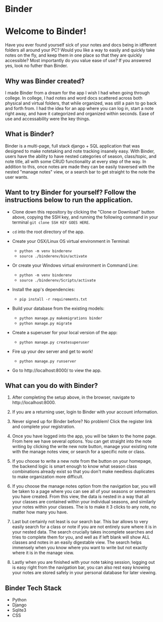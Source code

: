 # Binder

# Welcome to Binder! 
Have you ever found yourself sick of your notes and docs being in idfferent folders all around your PC? Would you like a way to easily and quickly take notes on the fly, and keep them in one place so that they are quickly accessible?  Most importantly do you value ease of use? If you answered yes, look no futher than Binder.

## Why was Binder created?
I made Binder from a dream for the app I wish I had when going through college.  In college, I had notes and word docs scattered across both physical and virtual folders, that while organized, was still a pain to go back and forth from.  I had the idea for an app where you can log in, start a note right away, and have it categorized and organized within seconds.  Ease of use and accessability were the key things.

## What is Binder?
Binder is a multi-page, full stack django + SQL application that was designed to make notetaking and note tracking insanely easy. With Binder, users have the ability to have nested categories of season, class/topic, and note title, all with some CRUD functionality at every step of the way. In addition to this, once notes are made they can be easily traversed with the nested "manage notes" view, or a search bar to get straight to the note the user wants.


## Want to try Binder for yourself? Follow the instructions below to run the application.

* Clone down this repository by clicking the "Clone or Download" button above, copying the SSH key, and running the following command in your terminal `git clone SSH KEY GOES HERE`.
* `cd` into the root directory of the app.
* Create your OSX/Linux OS virtual environment in Terminal:

  * `python -m venv binderenv`
  * `source ./binderenv/bin/activate`

* Or create your Windows virtual environment in Command Line:

  * `python -m venv binderenv`
  * `source ./binderenv/Scripts/activate`

* Install the app's dependencies:

  * `pip install -r requirements.txt`

* Build your database from the existing models:

  * `python manage.py makemigrations binder`
  * `python manage.py migrate`

* Create a superuser for your local version of the app:

  * `python manage.py createsuperuser`

* Fire up your dev server and get to work!

  * `python manage.py runserver`



* Go to http://localhost:8000/ to view the app. 

## What can you do with Binder?
1. After completing the setup above, in the browser, navigate to http://localhost:8000.
2. If you are a returning user, login to Binder with your account information.
3. Never signed up for Binder before? No problem! Click the register link and complete your registration.

4. Once you have logged into the app, you will be taken to the home page. From here we have several options.  You can get straight into the note writing by clicking the write new note button, manage your existing note with the manage notes view, or search for a specific note or class.
5. If you choose to write a new note from the button on your homepage, the backend logic is smart enough to know what season class combinations already exist so that you don't make needless duplicates to make organization more difficult. 

6. If you choose the manage notes option from the navigation bar, you will be taken to a page where you can see all of your seasons or semesters you have created. From this view, the data is nested in a way that all your classes are contained within your individual seasons, and similarly your notes within your classes.  The is to make it 3 clicks to any note, no matter how many you have.

7. Last but certainly not least is our search bar. This bar allows to very easily search for a class or note if you are not entirely sure where it is in your nested data.  The search crucially takes incomplete searches and tries to complete them for you, and well as if left blank will show ALL classes and notes in an easily digestable view.  The search helps immensely when you know where you want to write but not exactly where it is in the manage view.

8. Lastly when you are finished with your note taking session, logging out is easy right from the navigation bar, you can also rest easy knowing your notes are stored safely in your personal database for later viewing.

## Binder Tech Stack

* Python
* Django
* Sqlite3
* CSS



